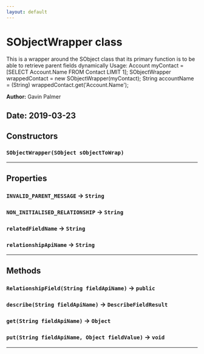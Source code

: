```yaml
---
layout: default
---
```

# SObjectWrapper class

This is a wrapper around the SObject class that its primary function is to be able to retrieve parent fields dynamically Usage: Account myContact = [SELECT Account.Name FROM Contact LIMIT 1]; SObjectWrapper wrappedContact = new SObjectWrapper(myContact); String accountName = (String) wrappedContact.get('Account.Name');


**Author:** Gavin Palmer

**Date:** 2019-03-23
---
## Constructors
### `SObjectWrapper(SObject sObjectToWrap)`
---
## Properties

### `INVALID_PARENT_MESSAGE` → `String`

### `NON_INITIALISED_RELATIONSHIP` → `String`

### `relatedFieldName` → `String`

### `relationshipApiName` → `String`

---
## Methods
### `RelationshipField(String fieldApiName)` → `public`
### `describe(String fieldApiName)` → `DescribeFieldResult`
### `get(String fieldApiName)` → `Object`
### `put(String fieldApiName, Object fieldValue)` → `void`
---

